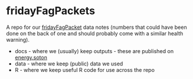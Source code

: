 # fridayFagPackets

A repo for our [fridayFagPacket](https://energy.soton.ac.uk/friday-fag-packets/) data notes (numbers that could have been done on the back of one and should probably come with a similar health warning).

 * docs - where we (usually) keep outputs - these are published on [energy.soton](https://energy.soton.ac.uk/friday-fag-packets/)
 * data - where we keep (public) data we used
 * R - where we keep useful R code for use across the repo
